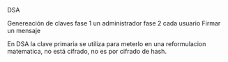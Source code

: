 DSA 

Genereación de claves
	fase 1 un administrador 
	fase 2 cada usuario
Firmar un mensaje

En DSA la clave primaria se utiliza para meterlo en una reformulacion matematica, no está cifrado, no es por cifrado de hash.